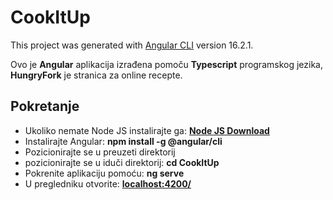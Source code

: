 # CookItUp

This project was generated with [Angular CLI](https://github.com/angular/angular-cli) version 16.2.1.

Ovo je **Angular** aplikacija izrađena pomoču **Typescript** programskog jezika, **HungryFork** je stranica za online recepte.


## Pokretanje
* Ukoliko nemate Node JS instalirajte ga: **[Node JS Download](https://nodejs.org/en/download/current)**
* Instalirajte Angular: **npm install -g @angular/cli**
* Pozicionirajte se u preuzeti direktorij
* pozicionirajte se u iduči direktorij: **cd CookItUp**
* Pokrenite aplikaciju pomoću: **ng serve**
* U pregledniku otvorite: **[localhost:4200/](http://localhost:4200/)**
